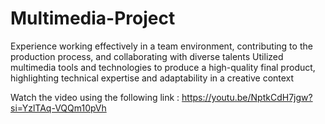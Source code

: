 # Multimedia-Project
Experience working effectively in a team environment, contributing to the production process, and collaborating with diverse talents Utilized multimedia tools and technologies to produce a high-quality final product, highlighting technical expertise and adaptability in a creative context

Watch the video using the following link : https://youtu.be/NptkCdH7jgw?si=YzlTAq-VQQm10pVh
